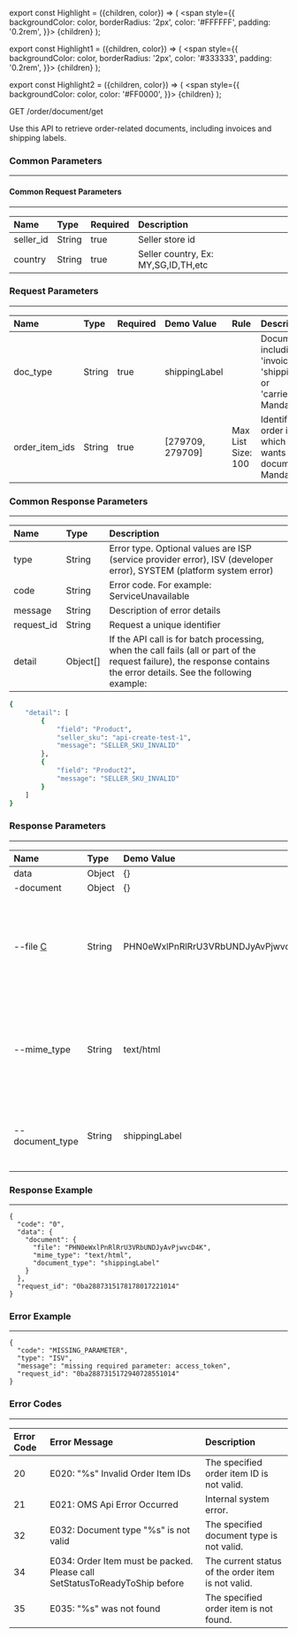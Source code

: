export const Highlight = ({children, color}) => (
<span
style={{
      backgroundColor: color,
      borderRadius: '2px',
      color: '#FFFFFF',
      padding: '0.2rem',
    }}>
{children}
</span>
);

export const Highlight1 = ({children, color}) => (
<span
style={{
      backgroundColor: color,
      borderRadius: '2px',
      color: '#333333',
      padding: '0.2rem',
    }}>
{children}
</span>
);

export const Highlight2 = ({children, color}) => (
<span
style={{
      backgroundColor: color,
      color: '#FF0000',
    }}>
{children}
</span>
);

<Highlight color="#00A854">GET</Highlight> <Highlight1 color="#EEEEEE">/order/document/get</Highlight1>

Use this API to retrieve order-related documents, including invoices and shipping labels.

### Common Parameters

---

#### Common Request Parameters

---

| Name      | Type   | Required                      | Description                         |
| :-------- | :----- | :---------------------------- | :---------------------------------- |
| seller_id | String | <Highlight2>true</Highlight2> | Seller store id                     |
| country   | String | <Highlight2>true</Highlight2> | Seller country, Ex: MY,SG,ID,TH,etc |

### Request Parameters

---

| Name             | Type   | Required                      | Demo Value       | Rule               | Description                                                                            |
| :--------------- | :----- | :---------------------------- | :--------------- | :----------------- | :------------------------------------------------------------------------------------- |
| doc_type       | String | <Highlight2>true</Highlight2> | shippingLabel    |                    | Document types, including 'invoice', 'shippingLabel', or 'carrierManifest'. Mandatory. |
| order_item_ids | String | <Highlight2>true</Highlight2> | [279709, 279709] | Max List Size: 100 | Identifier of the order item for which the caller wants to get a document. Mandatory.  |

### Common Response Parameters

---

| Name       | Type     | Description                                                                                                                                                            |
| :--------- | :------- | :--------------------------------------------------------------------------------------------------------------------------------------------------------------------- |
| type       | String   | Error type. Optional values ​​are ISP (service provider error), ISV (developer error), SYSTEM (platform system error)                                                  |
| code       | String   | Error code. For example: ServiceUnavailable                                                                                                                            |
| message    | String   | Description of error details                                                                                                                                           |
| request_id | String   | Request a unique identifier                                                                                                                                            |
| detail     | Object[] | If the API call is for batch processing, when the call fails (all or part of the request failure), the response contains the error details. See the following example: |

```bash
{
    "detail": [
        {
            "field": "Product",
            "seller_sku": "api-create-test-1",
            "message": "SELLER_SKU_INVALID"
        },
        {
            "field": "Product2",
            "message": "SELLER_SKU_INVALID"
        }
    ]
}
```

### Response Parameters

---

| Name                                                                                                             | Type   | Demo Value                         | Description                                                                                                             |
| :--------------------------------------------------------------------------------------------------------------- | :----- | :--------------------------------- | :---------------------------------------------------------------------------------------------------------------------- |
| data                                                                                                             | Object | {}                                 | response data                                                                                                           |
| -document                                                                                                        | Object | {}                                 | document                                                                                                                |
| --file [C](https://open.lazada.com/doc/doc.htm?spm=a2o9m.11193535.0.0.2d4938e4s5pgkx#?nodeId=10784&docId=108297) | String | PHN0eWxlPnRlRrU3VRbUNDJyAvPjwvcD4K | To reconstruct the file, the data from the node needs to be base64 decoded, and interpreted according to the mime_type. |
| --mime_type                                                                                                      | String | text/html                          | To reconstruct the file, the data from the node needs to be base64 decoded, and interpreted according to the mime_type. |
| --document_type                                                                                                  | String | shippingLabel                      | Document types, including 'invoice', 'shippingLabel', or 'carrierManifest'.                                             |

### Response Example

---

```
{
  "code": "0",
  "data": {
    "document": {
      "file": "PHN0eWxlPnRlRrU3VRbUNDJyAvPjwvcD4K",
      "mime_type": "text/html",
      "document_type": "shippingLabel"
    }
  },
  "request_id": "0ba2887315178178017221014"
}
```

### Error Example

---

```
{
  "code": "MISSING_PARAMETER",
  "type": "ISV",
  "message": "missing required parameter: access_token",
  "request_id": "0ba2887315172940728551014"
}
```

### Error Codes

---

| Error Code | Error Message                                                              | Description                                        |
| :--------- | :------------------------------------------------------------------------- | :------------------------------------------------- |
| 20         | E020: "%s" Invalid Order Item IDs                                          | The specified order item ID is not valid.          |
| 21         | E021: OMS Api Error Occurred                                               | Internal system error.                             |
| 32         | E032: Document type "%s" is not valid                                      | The specified document type is not valid.          |
| 34         | E034: Order Item must be packed. Please call SetStatusToReadyToShip before | The current status of the order item is not valid. |
| 35         | E035: "%s" was not found                                                   | The specified order item is not found.             |
